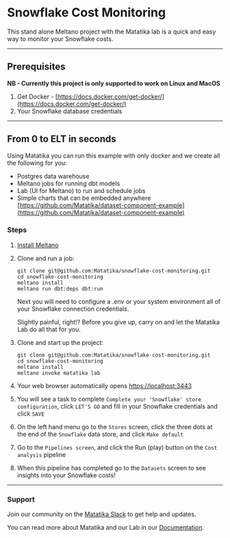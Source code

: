 # Snowflake Cost Monitoring

This stand alone Meltano project with the Matatika lab is a quick and easy way to monitor your Snowflake costs.

---

## Prerequisites

**NB - Currently this project is only supported to work on Linux and MacOS**

1. Get Docker - [https://docs.docker.com/get-docker/](https://docs.docker.com/get-docker/)
2. Your Snowflake database credentials

---

## From 0 to ELT in seconds


Using Matatika you can run this example with only docker and we create all the following for you:
- Postgres data warehouse
- Meltano jobs for running dbt models
- Lab (UI for Meltano) to run and schedule jobs
- Simple charts that can be embedded anywhere [https://github.com/Matatika/dataset-component-example](https://github.com/Matatika/dataset-component-example)

### Steps

1. [Install Meltano](https://docs.meltano.com/getting-started/installation)

2. Clone and run a job:
   ```terminal
   git clone git@github.com:Matatika/snowflake-cost-monitoring.git
   cd snowflake-cost-monitoring
   meltano install
   meltano run dbt:deps dbt:run
   ```
   
   Next you will need to configure a .env or your system environment all of your Snowflake connection credentials.
   
   Slightly painful, right!?  Before you give up, carry on and let the Matatika Lab do all that for you.

3. Clone and start up the project:
   ```terminal
   git clone git@github.com:Matatika/snowflake-cost-monitoring.git
   cd snowflake-cost-monitoring
   meltano install
   meltano invoke matatika lab
   ```

4. Your web browser automatically opens [https://localhost:3443](https://localhost:3443)

5. You will see a task to complete `Complete your 'Snowflake' store configuration`, click `LET'S GO` and fill in your Snowflake credentials and click `SAVE`

6. On the left hand menu go to the `Stores` screen, click the three dots at the end of the `Snowflake` data store, and click `Make default`

7. Go to the `Pipelines screen`, and click the Run (play) button on the `Cost analysis` pipeline

8. When this pipeline has completed go to the `Datasets` screen to see insights into your Snowflake costs!

---

### Support

Join our community on the [Matatika Slack](https://join.slack.com/t/matatika/shared_invite/zt-19n1bfokx-F31DNitTpSxWCFO2aFlgxg) to get help and updates.

You can read more about Matatika and our Lab in our [Documentation](https://www.matatika.com/docs/).
